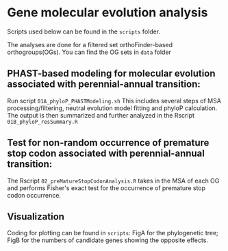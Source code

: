# Gene molecular evolution analysis

Scripts used below can be found in the `scripts` folder.

The analyses are done for a filtered set orthoFinder-based orthogroups(OGs).
You can find the OG sets in `data` folder

## PHAST-based modeling for molecular evolution associated with perennial-annual transition:
Run script `01A_phyloP_PHASTModeling.sh`
This includes several steps of MSA processing/filtering, neutral evolution model fitting and phyloP calculation.
The output is then summarized and further analyzed in the Rscript `01B_phyloP_resSummary.R`

## Test for non-random occurrence of premature stop codon associated with perennial-annual transition:
The Rscript `02_preMatureStopCodonAnalysis.R` takes in the MSA of each OG and performs Fisher's exact test for the occurrence of premature stop codon occurrence.

## Visualization
Coding for plotting can be found in `scripts`: 
FigA for the phylogenetic tree; 
FigB for the numbers of candidate genes showing the opposite effects.

